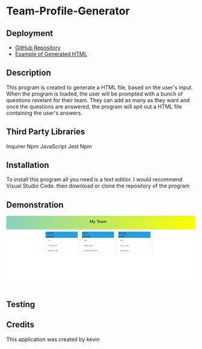 # Team-Profile-Generator

## Deployment
* [GitHub Repository](https://github.com/cn-kp/Team-Profile-Generator)
* [Example of Generated HTML](https://github.com/cn-kp/homework8-readme-generator/blob/main/generatedREADME.md) 
<!-- change link to above -->

## Description

This program is created to generate a HTML file, based on the user's input. When the program is loaded, the user will be prompted with a bunch of questions revelant for their team.  They can add as many as they want and once the questions are answered, the program will spit out a HTML file containing the user's answers.

## Third Party Libraries

Inquirer Npm 
JavaScript
Jest Npm

## Installation

To install this program all you need is a text editior. I would recommend Visual Studio Code. then download or clone the repository of the program

## Demonstration


![Example of Created HTML](/assets/deploy.PNG)

## Testing


## Credits

This application was created by kevin